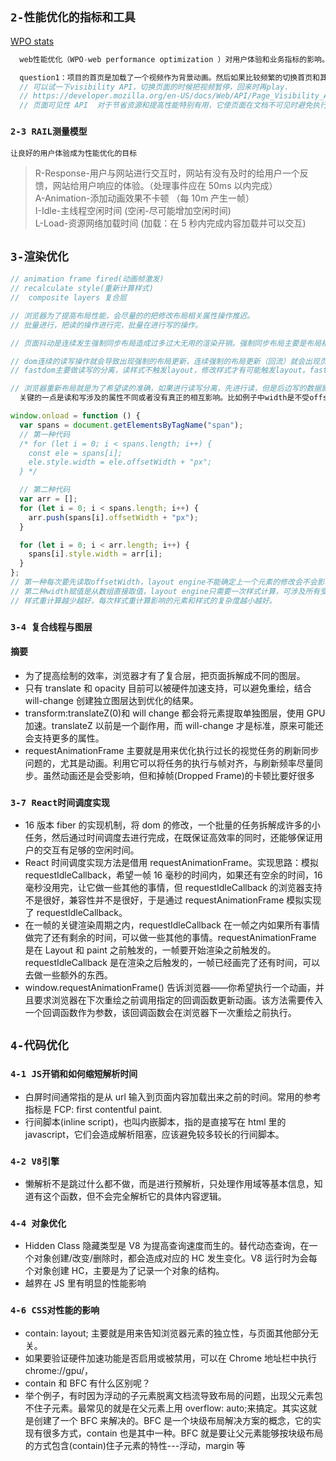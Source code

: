 ## `2-性能优化的指标和工具`

[WPO stats](https://wpostats.com/)

```java
  web性能优化（WPO-web performance optimization ）对用户体验和业务指标的影响。

  question1：项目的首页是加载了一个视频作为背景动画。然后如果比较频繁的切换首页和其他页面的时候。就会导致浏览器黑屏，无法再点击。只能通过资源管理器关闭进程?
  // 可以试一下visibility API，切换页面的时候把视频暂停，回来时再play.
  // https://developer.mozilla.org/en-US/docs/Web/API/Page_Visibility_API
  // 页面可见性 API  对于节省资源和提高性能特别有用，它使页面在文档不可见时避免执行不必要的任务。
```

### `2-3 RAIL测量模型`

`让良好的用户体验成为性能优化的目标`

> R-Response-用户与网站进行交互时，网站有没有及时的给用户一个反馈，网站给用户响应的体验。（处理事件应在 50ms 以内完成）<br />
> A-Animation-添加动画效果不卡顿 （每 10m 产生一帧）<br />
> I-Idle-主线程空闲时间 (空闲-尽可能增加空闲时间)<br />
> L-Load-资源网络加载时间 (加载：在 5 秒内完成内容加载并可以交互)

## `3-渲染优化`

```js
// animation frame fired(动画帧激发)
// recalculate style(重新计算样式)
//  composite layers 复合层

// 浏览器为了提高布局性能，会尽量的的把修改布局相关属性操作推迟。
// 批量进行，把读的操作进行完，批量在进行写的操作。

// 页面抖动是连续发生强制同步布局造成过多过大无用的渲染开销。强制同步布局主要是布局相关样式修改后马上去获取布局相关信息（不一定是之前修改的那个属性），导致浏览器必需在读取前立即进行重新布局计算以保证你读取到最新的值。本可以推迟批量进行的布局优化不能进行。

// dom连续的读写操作就会导致出现强制的布局更新，连续强制的布局更新（回流）就会出现页面抖动。导致页面卡顿
// fastdom主要做读写的分离，读样式不触发layout，修改样式才有可能触发layout。fastDom不是把1000次读变成1次读，它主要作用是将读操作和写操作缓存后分别批量进行。这样就不会因为某个读操作的时候发现前面有写操作要先强制回流一下。

// 浏览器重新布局就是为了希望读的准确，如果进行读写分离，先进行读，但是后边写的数据影响了读的数据，这样会不会出现读的不准确的问题？
  关键的一点是读和写涉及的属性不同或者没有真正的相互影响。比如例子中width是不受offsetTop影响的，所以才可以确信的做读写分离。
```

```js
window.onload = function () {
  var spans = document.getElementsByTagName("span");
  // 第一种代码
  /* for (let i = 0; i < spans.length; i++) {
    const ele = spans[i];
    ele.style.width = ele.offsetWidth + "px";
  } */

  // 第二种代码
  var arr = [];
  for (let i = 0; i < spans.length; i++) {
    arr.push(spans[i].offsetWidth + "px");
  }

  for (let i = 0; i < arr.length; i++) {
    spans[i].style.width = arr[i];
  }
};
// 第一种每次要先读取offsetWidth，layout engine不能确定上一个元素的修改会不会影响下一个元素的offsetWidth，所以每个元素的recalculate style/layout是依次进行的。
// 第二种width赋值是从数组直接取值，layout engine只需要一次样式计算，可涉及所有受影响元素。这里是它本身的优化。
// 样式重计算越少越好，每次样式重计算影响的元素和样式的复杂度越小越好。
```

### `3-4 复合线程与图层`

#### 摘要

- 为了提高绘制的效率，浏览器才有了复合层，把页面拆解成不同的图层。
- 只有 translate 和 opacity 目前可以被硬件加速支持，可以避免重绘，结合 will-change 创建独立图层达到优化的结果。
- transform:translateZ(0)和 will change 都会将元素提取单独图层，使用 GPU 加速。translateZ 以前是一个副作用，而 will-change 才是标准，原来可能还会支持更多的属性。
- requestAnimationFrame 主要就是用来优化执行过长的视觉任务的刷新同步问题的，尤其是动画。利用它可以将任务的执行与帧对齐，与刷新频率尽量同步。虽然动画还是会受影响，但和掉帧(Dropped Frame)的卡顿比要好很多

### `3-7 React时间调度实现`

- 16 版本 fiber 的实现机制，将 dom 的修改，一个批量的任务拆解成许多的小任务，然后通过时间调度去进行完成，在既保证高效率的同时，还能够保证用户的交互有足够的空闲时间。
- React 时间调度实现方法是借用 requestAnimationFrame。实现思路：模拟 requestIdleCallback，希望一帧 16 毫秒的时间内，如果还有空余的时间，16 毫秒没用完，让它做一些其他的事情，但 requestIdleCallback 的浏览器支持不是很好，兼容性并不是很好，于是通过 requestAnimationFrame 模拟实现了 requestIdleCallback。
- 在一帧的关键渲染周期之内，requestIdleCallback 在一帧之内如果所有事情做完了还有剩余的时间，可以做一些其他的事情。requestAnimationFrame 是在 Layout 和 paint 之前触发的，一帧要开始渲染之前触发的。requestIdleCallback 是在渲染之后触发的，一帧已经画完了还有时间，可以去做一些额外的东西。
- window.requestAnimationFrame() 告诉浏览器——你希望执行一个动画，并且要求浏览器在下次重绘之前调用指定的回调函数更新动画。该方法需要传入一个回调函数作为参数，该回调函数会在浏览器下一次重绘之前执行。

## `4-代码优化`

### `4-1 JS开销和如何缩短解析时间`

- 白屏时间通常指的是从 url 输入到页面内容加载出来之前的时间。常用的参考指标是 FCP: first contentful paint.
- 行间脚本(inline script)，也叫内嵌脚本，指的是直接写在 html 里的 javascript，它们会造成解析阻塞，应该避免较多较长的行间脚本。

### `4-2 V8引擎`

- 懒解析不是跳过什么都不做，而是进行预解析，只处理作用域等基本信息，知道有这个函数，但不会完全解析它的具体内容逻辑。

### `4-4 对象优化`

- Hidden Class 隐藏类型是 V8 为提高查询速度而生的。替代动态查询，在一个对象创建/改变/删除时，都会造成对应的 HC 发生变化。V8 运行时为会每个对象创建 HC，主要是为了记录一个对象的结构。
- 越界在 JS 里有明显的性能影响

### `4-6 CSS对性能的影响`

- contain: layout; 主要就是用来告知浏览器元素的独立性，与页面其他部分无关。
- 如果要验证硬件加速功能是否启用或被禁用，可以在 Chrome 地址栏中执行 chrome://gpu/，
- contain 和 BFC 有什么区别呢？
- 举个例子，有时因为浮动的子元素脱离文档流导致布局的问题，出现父元素包不住子元素。最常见的就是在父元素上用 overflow: auto;来搞定。其实这就是创建了一个 BFC 来解决的。BFC 是一个块级布局解决方案的概念，它的实现有很多方式，contain 也是其中一种。BFC 就是要让父元素能够按块级布局的方式包含(contain)住子元素的特性---浮动，margin 等
